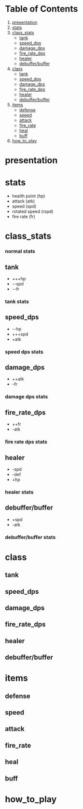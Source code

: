 # Table of Contents
1. [presentation](#presentation)
2. [stats](#stats)
3. [class_stats](#class_stats)
    - [tank](#tank)
    - [speed_dps](#speed_dps)
    - [damage_dps](#damage_dps)
    - [fire_rate_dps](#fire_rate_dps)
    - [healer](#healer)
    - [debuffer/buffer](#debuffer/buffer)
4. [class](#class)
    - [tank](#tank)
    - [speed_dps](#speed_dps)
    - [damage_dps](#damage_dps)
    - [fire_rate_dps](#fire_rate_dps)
    - [healer](#healer)
    - [debuffer/buffer](#debuffer/buffer)
5. [items](#items)
    - [defense](#defense)
    - [speed](#speed)
    - [attack](#attack)
    - [fire_rate](#fire_rate)
    - [heal](#heal)
    - [buff](#buff)
6. [how_to_play](#how_to_play)
# presentation
# stats
- health point (hp)
- attack (atk)
- speed (spd)
- rotated speed (rspd)
- fire rate (fr)

# class_stats
### normal stats
## tank
- +++hp
- --spd
- --fr
### tank stats
## speed_dps
- --hp
- +++spd
- +atk
### speed dps stats
## damage_dps
- ++atk
- -fr
### damage dps stats
## fire_rate_dps
- ++fr 
- -atk
### fire rate dps stats
## healer
- -spd 
- -def 
- +hp
### healer stats
## debuffer/buffer 
- +spd
- -atk
### debuffer/buffer stats

# class
## tank
## speed_dps
## damage_dps
## fire_rate_dps
## healer
## debuffer/buffer

# items
## defense
## speed
## attack
## fire_rate
## heal
## buff
# how_to_play
